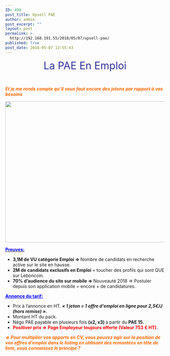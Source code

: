 ```yaml
---
ID: 499
post_title: Upsell PAE
author: admin
post_excerpt: ""
layout: post
permalink: >
  http://192.168.191.55/2018/05/07/upsell-pae/
published: true
post_date: 2018-05-07 13:55:43
---
```

<p style="text-align: center;"><span style="font-size: 24pt; color: #333399;">La PAE En Emploi</span></p>
&nbsp;

<span style="color: #ff6600;"><b><i>Et je me rends compte qu’il vous faut encore des jetons par rapport à vos besoins</i></b></span>

<a href="/wp-content/uploads/2018/05/upp_pae.png"><img class="aligncenter size-full wp-image-500" src="/wp-content/uploads/2018/05/upp_pae.png" alt="" width="1579" height="445" /></a>

<span style="text-decoration: underline;"><span style="color: #0000ff;"><strong>Preuves:</strong></span></span>
<ul>
 	<li><b>3,1M de VU catégorie Emploi =&gt; </b>Nombre de candidats en recherche active sur le site en hausse.</li>
 	<li><b>2M de candidats exclusifs en Emploi </b>= toucher des profils qui sont QUE sur Leboncoin.</li>
 	<li><b>70% d’audience du site sur mobile =&gt; </b>Nouveauté 2018 =&gt; Postuler depuis son application mobile = encore + de candidatures.</li>
</ul>
<span style="color: #0000ff;"><strong><span style="text-decoration: underline;">Annonce du tarif:</span></strong></span>
<ul>
 	<li>Prix à l’annonce en HT. <b><i>« </i></b><b><i>1 jeton = 1 offre d’emploi en ligne pour 2,5€/J (hors remise) ».</i></b></li>
 	<li>Montant HT du pack.</li>
 	<li>Négo PAE payable en plusieurs fois <b>(x2, x3) </b>à partir du <b>PAE 15.</b></li>
 	<li><b> </b><b><span style="color: #ff0000;">Positiver prix =&gt; Page Employeur toujours offerte (Valeur 753 € HT)</span>.</b></li>
</ul>
<span style="color: #ff6600;"><b><i>=&gt; Pour multiplier vos apports en CV, vous pouvez agir sur la position de vos offres d’emploi dans le listing en utilisant des remontées en tête de liste, vous connaissez le principe ?</i></b></span>